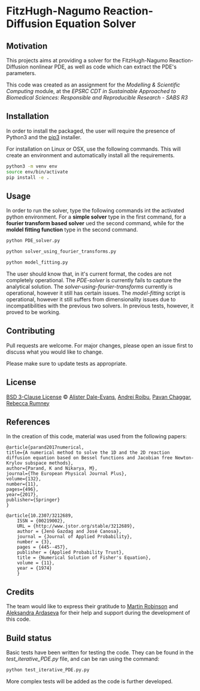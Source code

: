 # FitzHugh-Nagumo Reaction-Diffusion Equation Solver

## Motivation
This projects aims at providing a solver for the FitzHugh-Nagumo Reaction-Diffusion nonlinear PDE, as well as code which can extract the PDE's parameters.

This code was created as an assignment for the _Modelling & Scientific Computing_ module, at the _EPSRC CDT in Sustainable Approached to Biomedical Sciences: Responsible and Reproducible Research - SABS R3_

## Installation
In order to install the packaged, the user will require the presence of Python3 and the [pip3](https://pip.pypa.io/en/stable/) installer. 

For installation on Linux or OSX, use the following commands. This will create an environment and automatically install all the requirements.

```bash
python3 -m venv env
source env/bin/activate
pip install -e .
```

## Usage
In order to run the solver, type the following commands int the activated python environment. For a **simple solver** type in the first command, for a **fourier transform based solver** ued the second command, while for the **moldel fitting function** type in the second command. 

```python
python PDE_solver.py
```

```python
python solver_using_fourier_transforms.py
```

```python
python model_fitting.py
```

The user should know that, in it's current format, the codes are not completely operational. The _PDE-solver_ is currently fails to capture the analytical solution. The _solver-using-fourier-transforms_ currently is operational, however it still has certain issues. The _model-fitting_ script is operational, however it still suffers from dimensionality issues due to incompatibilities with the previous two solvers. In previous tests, however, it proved to be working.

## Contributing
Pull requests are welcome. For major changes, please open an issue first to discuss what you would like to change.

Please make sure to update tests as appropriate.

## License
[BSD 3-Clause License](https://opensource.org/licenses/BSD-3-Clause) © [Alister Dale-Evans](https://github.com/alisterde), [Andrei Roibu](https://github.com/AndreiRoibu), [Pavan Chaggar](https://github.com/PavanChaggar), [Rebecca Rumney](https://github.com/Rebecca-Rumney)

## References
In the creation of this code, material was used from the following papers:

```
@article{parand2017numerical,
title={A numerical method to solve the 1D and the 2D reaction diffusion equation based on Bessel functions and Jacobian free Newton-Krylov subspace methods},
author={Parand, K and Nikarya, M},
journal={The European Physical Journal Plus},
volume={132},
number={11},
pages={496},
year={2017},
publisher={Springer}
}

@article{10.2307/3212689,
    ISSN = {00219002},
    URL = {http://www.jstor.org/stable/3212689},
    author = {Jenö Gazdag and José Canosa},
    journal = {Journal of Applied Probability},
    number = {3},
    pages = {445--457},
    publisher = {Applied Probability Trust},
    title = {Numerical Solution of Fisher's Equation},
    volume = {11},
    year = {1974}
    }
```

## Credits
The team would like to express their gratitude to [Martin Robinson](https://github.com/martinjrobins) and [Aleksandra Ardaseva](https://www.maths.ox.ac.uk/people/aleksandra.ardaseva) for their help and support during the development of this code.

## Build status
Basic tests have been written for testing the code. They can be found in the _test_iterative_PDE.py_ file, and can be ran using the command:

```python
python test_iterative_PDE.py.py
```

More complex tests will be added as the code is further developed. 



